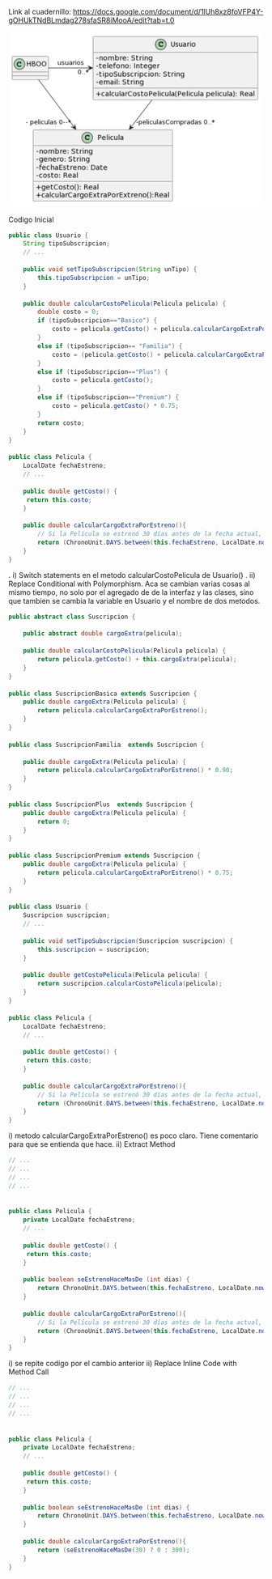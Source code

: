 Link al cuadernillo: https://docs.google.com/document/d/1lUh8xz8foVFP4Y-gOHUkTNdBLmdag278sfaSR8iMooA/edit?tab=t.0

![alt text](image-3.png)

Codigo Inicial

``` java
public class Usuario {
    String tipoSubscripcion;
    // ...

    public void setTipoSubscripcion(String unTipo) {
   		this.tipoSubscripcion = unTipo;
    }
    
    public double calcularCostoPelicula(Pelicula pelicula) {
		double costo = 0;
		if (tipoSubscripcion=="Basico") {
			costo = pelicula.getCosto() + pelicula.calcularCargoExtraPorEstreno();
		}
		else if (tipoSubscripcion== "Familia") {
			costo = (pelicula.getCosto() + pelicula.calcularCargoExtraPorEstreno()) * 0.90;
		}
		else if (tipoSubscripcion=="Plus") {
			costo = pelicula.getCosto();
		}
		else if (tipoSubscripcion=="Premium") {
			costo = pelicula.getCosto() * 0.75;
		}
		return costo;
    }
}

public class Pelicula {
    LocalDate fechaEstreno;
    // ...

    public double getCosto() {
   	 return this.costo;
    }
    
    public double calcularCargoExtraPorEstreno(){
        // Si la Película se estrenó 30 días antes de la fecha actual, retorna un cargo de 0$, caso contrario, retorna un cargo extra de 300$
   	    return (ChronoUnit.DAYS.between(this.fechaEstreno, LocalDate.now()) ) > 30 ? 0 : 300;
    }
}

```

. i) Switch statements en el metodo calcularCostoPelicula de Usuario()
. ii) Replace Conditional with Polymorphism. Aca se cambian varias cosas al mismo tiempo, no solo por el agregado de de la interfaz y las clases, sino que tambien se cambia la variable en Usuario y el nombre de dos metodos.

``` java
public abstract class Suscripcion {
	
	public abstract double cargoExtra(pelicula);

	public double calcularCostoPelicula(Pelicula pelicula) {
		return pelicula.getCosto() + this.cargoExtra(pelicula);
	}
}

public class SuscripcionBasica extends Suscripcion {
	public double cargoExtra(Pelicula pelicula) {
		return pelicula.calcularCargoExtraPorEstreno(); 
	}
}

public class SuscripcionFamilia  extends Suscripcion {

	public double cargoExtra(Pelicula pelicula) {
		return pelicula.calcularCargoExtraPorEstreno() * 0.90; 
	}
}

public class SuscripcionPlus  extends Suscripcion {
	public double cargoExtra(Pelicula pelicula) {
		return 0; 
	}
}

public class SuscripcionPremium extends Suscripcion {
	public double cargoExtra(Pelicula pelicula) {
		return pelicula.calcularCargoExtraPorEstreno() * 0.75; 
	}
}

public class Usuario {
    Suscripcion suscripcion;
    // ...

    public void setTipoSubscripcion(Suscripcion suscripcion) {
   		this.suscripcion = suscripcion;
    }
    
    public double getCostoPelicula(Pelicula pelicula) {
		return suscripcion.calcularCostoPelicula(pelicula);
    }
}

public class Pelicula {
    LocalDate fechaEstreno;
    // ...

    public double getCosto() {
   	 return this.costo;
    }
    
    public double calcularCargoExtraPorEstreno(){
        // Si la Película se estrenó 30 días antes de la fecha actual, retorna un cargo de 0$, caso contrario, retorna un cargo extra de 300$
   	    return (ChronoUnit.DAYS.between(this.fechaEstreno, LocalDate.now()) ) > 30 ? 0 : 300;
    }
}

```

i) metodo calcularCargoExtraPorEstreno() es poco claro. Tiene comentario para que se entienda que hace.
ii) Extract Method


``` java
// ...
// ...
// ...
// ...


public class Pelicula {
    private LocalDate fechaEstreno;
    // ...

    public double getCosto() {
   	 return this.costo;
    }
    
	public boolean seEstrenoHaceMasDe (int dias) {
		return ChronoUnit.DAYS.between(this.fechaEstreno, LocalDate.now()) > dias;
	}

    public double calcularCargoExtraPorEstreno(){
        // Si la Película se estrenó 30 días antes de la fecha actual, retorna un cargo de 0$, caso contrario, retorna un cargo extra de 300$
   	    return (ChronoUnit.DAYS.between(this.fechaEstreno, LocalDate.now()) ) > 30 ? 0 : 300;
    }
}

```

i) se repite codigo por el cambio anterior
ii) Replace Inline Code with Method Call


``` java
// ...
// ...
// ...
// ...


public class Pelicula {
    private LocalDate fechaEstreno;
    // ...

    public double getCosto() {
   	 return this.costo;
    }
    
	public boolean seEstrenoHaceMasDe (int dias) {
		return ChronoUnit.DAYS.between(this.fechaEstreno, LocalDate.now()) > dias;
	}

    public double calcularCargoExtraPorEstreno(){
   	    return (seEstrenoHaceMasDe(30) ? 0 : 300);
    }
}

```
